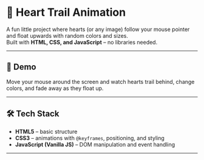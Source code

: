 # 💖 Heart Trail Animation

A fun little project where hearts (or any image) follow your mouse pointer and float upwards with random colors and sizes.  
Built with **HTML, CSS, and JavaScript** – no libraries needed.

---

## 🎥 Demo
Move your mouse around the screen and watch hearts trail behind, change colors, and fade away as they float up.

---

## 🛠️ Tech Stack
- **HTML5** – basic structure
- **CSS3** – animations with `@keyframes`, positioning, and styling
- **JavaScript (Vanilla JS)** – DOM manipulation and event handling

---
